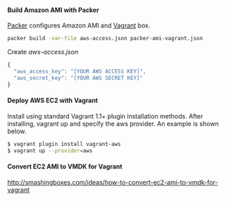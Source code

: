#### Build Amazon AMI with Packer

[Packer](http://packer.io/) configures Amazon AMI and [Vagrant](https://www.vagrantup.com) box.

```bash
packer build -var-file aws-access.json packer-ami-vagrant.json
```

Create *aws-access.json*

```javascript
{
  "aws_access_key": "[YOUR AWS ACCESS KEY]",
  "aws_secret_key": "[YOUR AWS SECRET KEY]"
}
```

#### Deploy AWS EC2 with Vagrant

Install using standard Vagrant 1.1+ plugin installation methods. After installing, vagrant up and specify the aws provider. An example is shown below.

```bash
$ vagrant plugin install vagrant-aws
$ vagrant up --provider=aws
```

#### Convert EC2 AMI to VMDK for Vagrant

http://smashingboxes.com/ideas/how-to-convert-ec2-ami-to-vmdk-for-vagrant
